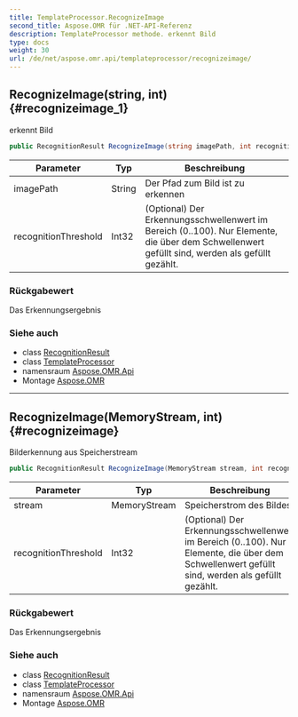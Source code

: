 ```yaml
---
title: TemplateProcessor.RecognizeImage
second_title: Aspose.OMR für .NET-API-Referenz
description: TemplateProcessor methode. erkennt Bild
type: docs
weight: 30
url: /de/net/aspose.omr.api/templateprocessor/recognizeimage/
---
```

## RecognizeImage(string, int) {#recognizeimage_1}

erkennt Bild

```csharp
public RecognitionResult RecognizeImage(string imagePath, int recognitionThreshold = -100)
```

| Parameter | Typ | Beschreibung |
| --- | --- | --- |
| imagePath | String | Der Pfad zum Bild ist zu erkennen |
| recognitionThreshold | Int32 | (Optional) Der Erkennungsschwellenwert im Bereich (0..100). Nur Elemente, die über dem Schwellenwert gefüllt sind, werden als gefüllt gezählt. |

### Rückgabewert

Das Erkennungsergebnis

### Siehe auch

* class [RecognitionResult](../../../aspose.omr.model/recognitionresult/)
* class [TemplateProcessor](../)
* namensraum [Aspose.OMR.Api](../../templateprocessor/)
* Montage [Aspose.OMR](../../../)

---

## RecognizeImage(MemoryStream, int) {#recognizeimage}

Bilderkennung aus Speicherstream

```csharp
public RecognitionResult RecognizeImage(MemoryStream stream, int recognitionThreshold = -100)
```

| Parameter | Typ | Beschreibung |
| --- | --- | --- |
| stream | MemoryStream | Speicherstrom des Bildes. |
| recognitionThreshold | Int32 | (Optional) Der Erkennungsschwellenwert im Bereich (0..100). Nur Elemente, die über dem Schwellenwert gefüllt sind, werden als gefüllt gezählt. |

### Rückgabewert

Das Erkennungsergebnis

### Siehe auch

* class [RecognitionResult](../../../aspose.omr.model/recognitionresult/)
* class [TemplateProcessor](../)
* namensraum [Aspose.OMR.Api](../../templateprocessor/)
* Montage [Aspose.OMR](../../../)



